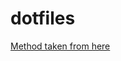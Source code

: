 # dotfiles
[Method taken from here](https://developer.atlassian.com/blog/2016/02/best-way-to-store-dotfiles-git-bare-repo/)
